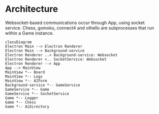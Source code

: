 # Architecture

Websocket-based communications occur through App, using socket service. Chess, gomoku, connect4 and othello are subprocesses that run within a Game instance.

```mermaid
classDiagram
Electron Main --> Electron Renderer
Electron Main --> Background-service
Electron Renderer ..> Background-service: Websocket
Electron Renderer <.. SocketService: Websocket
Electron Renderer --> App
App --> MainView
MainView *-- Board
MainView *-- Logs
MainView *-- AIForm
Background-service *-- GameService
GameService *-- Game
GameService *-- SocketService
Game *-- Logger
Game *-- Chess
Game *-- AiDirectory
```
